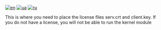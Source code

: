 [![en](https://img.shields.io/badge/lang-en-red.svg)](README.md)
[![ua](https://img.shields.io/badge/lang-ua-yellow.svg)](README.ua.md)
[![ru](https://img.shields.io/badge/lang-ru-blue.svg)](README.ru.md)

This is where you need to place the license files serv.crt and client.key. If you do not have a license, you will not be able to run the kernel module
